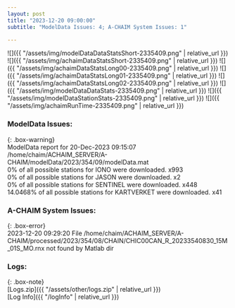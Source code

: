 ```yaml
---
layout: post
title: "2023-12-20 09:00:00"
subtitle: "ModelData Issues: 4; A-CHAIM System Issues: 1"

---
```


![]({{ "/assets/img/modelDataDataStatsShort-2335409.png" | relative_url }})
![]({{ "/assets/img/achaimDataStatsShort-2335409.png" | relative_url }})
![]({{ "/assets/img/achaimDataStatsLong00-2335409.png" | relative_url }})
![]({{ "/assets/img/achaimDataStatsLong01-2335409.png" | relative_url }})
![]({{ "/assets/img/achaimDataStatsLong02-2335409.png" | relative_url }})
![]({{ "/assets/img/modelDataDataStats-2335409.png" | relative_url }})
![]({{ "/assets/img/modelDataStationStats-2335409.png" | relative_url }})
![]({{ "/assets/img/achaimRunTime-2335409.png" | relative_url }})


### ModelData Issues:  
  
{: .box-warning}  
 ModelData report for 20-Dec-2023 09:15:07   
 /home/chaim/ACHAIM_SERVER/A-CHAIM/modelData/2023/354/09/modelData.mat   
 0% of all possible stations for IONO were downloaded. x993   
 0% of all possible stations for JASON were downloaded. x2   
 0% of all possible stations for SENTINEL were downloaded. x448   
 14.0468% of all possible stations for KARTVERKET were downloaded. x41   
  
### A-CHAIM System Issues:  
  
{: .box-error}  
2023-12-20 09:29:20 File /home/chaim/ACHAIM_SERVER/A-CHAIM/processed/2023/354/08/CHAIN/CHIC00CAN_R_20233540830_15M_01S_MO.rnx not found by Matlab dir  

### Logs:  
  
{: .box-note}  
[Logs.zip]({{ "/assets/other/logs.zip" | relative_url }})  
[Log Info]({{ "/logInfo" | relative_url }})  
